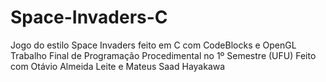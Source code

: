 # Space-Invaders-C

Jogo do estilo Space Invaders feito em C com CodeBlocks e OpenGL
Trabalho Final de Programação Procedimental no 1º Semestre (UFU)
Feito com Otávio Almeida Leite e Mateus Saad Hayakawa
